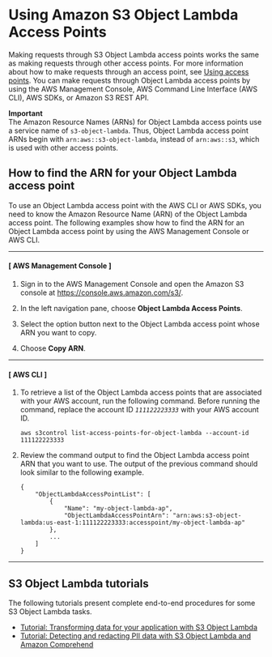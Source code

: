 # Using Amazon S3 Object Lambda Access Points<a name="olap-use"></a>

Making requests through S3 Object Lambda access points works the same as making requests through other access points\. For more information about how to make requests through an access point, see [Using access points](using-access-points.md)\. You can make requests through Object Lambda access points by using the AWS Management Console, AWS Command Line Interface \(AWS CLI\), AWS SDKs, or Amazon S3 REST API\.

**Important**  
The Amazon Resource Names \(ARNs\) for Object Lambda access points use a service name of `s3-object-lambda`\. Thus, Object Lambda access point ARNs begin with `arn:aws::s3-object-lambda`, instead of `arn:aws::s3`, which is used with other access points\.

## How to find the ARN for your Object Lambda access point<a name="olap-find-arn"></a>

To use an Object Lambda access point with the AWS CLI or AWS SDKs, you need to know the Amazon Resource Name \(ARN\) of the Object Lambda access point\. The following examples show how to find the ARN for an Object Lambda access point by using the AWS Management Console or AWS CLI\. 

------
#### [ AWS Management Console ]

1. Sign in to the AWS Management Console and open the Amazon S3 console at [https://console\.aws\.amazon\.com/s3/](https://console.aws.amazon.com/s3/)\.

1. In the left navigation pane, choose **Object Lambda Access Points**\.

1. Select the option button next to the Object Lambda access point whose ARN you want to copy\.

1. Choose **Copy ARN**\.

------
#### [ AWS CLI ]

1. To retrieve a list of the Object Lambda access points that are associated with your AWS account, run the following command\. Before running the command, replace the account ID *`111122223333`* with your AWS account ID\.

   ```
   aws s3control list-access-points-for-object-lambda --account-id 111122223333
   ```

1. Review the command output to find the Object Lambda access point ARN that you want to use\. The output of the previous command should look similar to the following example\.

   ```
   {
       "ObjectLambdaAccessPointList": [
           {
               "Name": "my-object-lambda-ap",
               "ObjectLambdaAccessPointArn": "arn:aws:s3-object-lambda:us-east-1:111122223333:accesspoint/my-object-lambda-ap"
           },
           ...
       ]
   }
   ```

------

## S3 Object Lambda tutorials<a name="olap-tutorials-use"></a>

The following tutorials present complete end\-to\-end procedures for some S3 Object Lambda tasks\.
+ [Tutorial: Transforming data for your application with S3 Object Lambda](tutorial-s3-object-lambda-uppercase.md)
+ [Tutorial: Detecting and redacting PII data with S3 Object Lambda and Amazon Comprehend](tutorial-s3-object-lambda-redact-pii.md)